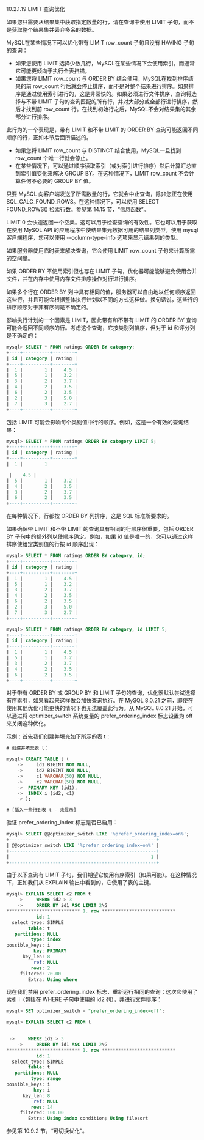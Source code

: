 10.2.1.19 LIMIT 查询优化

如果您只需要从结果集中获取指定数量的行，请在查询中使用 LIMIT 子句，而不是获取整个结果集并丢弃多余的数据。

MySQL在某些情况下可以优化带有 LIMIT row_count 子句且没有 HAVING 子句的查询：

- 如果您使用 LIMIT 选择少数几行，MySQL在某些情况下会使用索引，而通常它可能更倾向于执行全表扫描。
- 如果您将 LIMIT row_count 与 ORDER BY 结合使用，MySQL在找到排序结果的前 row_count 行后就会停止排序，而不是对整个结果进行排序。如果排序是通过使用索引进行的，这是非常快的。如果必须进行文件排序，查询将选择与不带 LIMIT 子句的查询匹配的所有行，并对大部分或全部行进行排序，然后才找到前 row_count 行。在找到初始行之后，MySQL不会对结果集的其余部分进行排序。

此行为的一个表现是，带有 LIMIT 和不带 LIMIT 的 ORDER BY 查询可能返回不同顺序的行，正如本节后面所描述的。

- 如果您将 LIMIT row_count 与 DISTINCT 结合使用，MySQL一旦找到 row_count 个唯一行就会停止。
- 在某些情况下，可以通过顺序读取索引（或对索引进行排序）然后计算汇总直到索引值变化来解决 GROUP BY。在这种情况下，LIMIT row_count 不会计算任何不必要的 GROUP BY 值。

只要 MySQL 向客户端发送了所需数量的行，它就会中止查询，除非您正在使用 SQL_CALC_FOUND_ROWS。在这种情况下，可以使用 SELECT FOUND_ROWS() 检索行数。参见第 14.15 节，“信息函数”。

LIMIT 0 会快速返回一个空集。这可以用于检查查询的有效性。它也可以用于获取在使用 MySQL API 的应用程序中使结果集元数据可用的结果列类型。使用 mysql 客户端程序，您可以使用 --column-type-info 选项来显示结果列的类型。

如果服务器使用临时表来解决查询，它会使用 LIMIT row_count 子句来计算所需的空间量。

如果 ORDER BY 不使用索引但也存在 LIMIT 子句，优化器可能能够避免使用合并文件，并在内存中使用内存文件排序操作对行进行排序。

如果多个行在 ORDER BY 列中具有相同的值，服务器可以自由地以任何顺序返回这些行，并且可能会根据整体执行计划以不同的方式这样做。换句话说，这些行的排序顺序对于非有序列是不确定的。

影响执行计划的一个因素是 LIMIT，因此带有和不带有 LIMIT 的 ORDER BY 查询可能会返回不同顺序的行。考虑这个查询，它按类别列排序，但对于 id 和评分列是不确定的：

```sql
mysql> SELECT * FROM ratings ORDER BY category;
+----+----------+--------+
| id | category | rating |
+----+----------+--------+
|  1 |        1 |    4.5 |
|  5 |        1 |    3.2 |
|  3 |        2 |    3.7 |
|  4 |        2 |    3.5 |
|  6 |        2 |    3.5 |
|  2 |        3 |    5.0 |
|  7 |        3 |    2.7 |
+----+----------+--------+
```

包括 LIMIT 可能会影响每个类别值中行的顺序。例如，这是一个有效的查询结果：

```sql
mysql> SELECT * FROM ratings ORDER BY category LIMIT 5;
+----+----------+--------+
| id | category | rating |
+----+----------+--------+
|  1 |        1

 |    4.5 |
|  5 |        1 |    3.2 |
|  4 |        2 |    3.5 |
|  3 |        2 |    3.7 |
|  6 |        2 |    3.5 |
+----+----------+--------+
```

在每种情况下，行都按 ORDER BY 列排序，这是 SQL 标准所要求的。

如果确保带 LIMIT 和不带 LIMIT 的查询具有相同的行顺序很重要，包括 ORDER BY 子句中的额外列以使顺序确定。例如，如果 id 值是唯一的，您可以通过这样排序使给定类别值的行按 id 顺序出现：

```sql
mysql> SELECT * FROM ratings ORDER BY category, id;
+----+----------+--------+
| id | category | rating |
+----+----------+--------+
|  1 |        1 |    4.5 |
|  5 |        1 |    3.2 |
|  3 |        2 |    3.7 |
|  4 |        2 |    3.5 |
|  6 |        2 |    3.5 |
|  2 |        3 |    5.0 |
|  7 |        3 |    2.7 |
+----+----------+--------+

mysql> SELECT * FROM ratings ORDER BY category, id LIMIT 5;
+----+----------+--------+
| id | category | rating |
+----+----------+--------+
|  1 |        1 |    4.5 |
|  5 |        1 |    3.2 |
|  3 |        2 |    3.7 |
|  4 |        2 |    3.5 |
|  6 |        2 |    3.5 |
+----+----------+--------+
```

对于带有 ORDER BY 或 GROUP BY 和 LIMIT 子句的查询，优化器默认尝试选择有序索引，如果看起来这样做会加快查询执行。在 MySQL 8.0.21 之前，即使在使用其他优化可能更快的情况下也无法覆盖此行为。从 MySQL 8.0.21 开始，可以通过将 optimizer_switch 系统变量的 prefer_ordering_index 标志设置为 off 来关闭这种优化。

示例：首先我们创建并填充如下所示的表 t：

```sql
# 创建并填充表 t：

mysql> CREATE TABLE t (
    ->     id1 BIGINT NOT NULL,
    ->     id2 BIGINT NOT NULL,
    ->     c1 VARCHAR(50) NOT NULL,
    ->     c2 VARCHAR(50) NOT NULL,
    ->  PRIMARY KEY (id1),
    ->  INDEX i (id2, c1)
    -> );

# [插入一些行到表 t - 未显示]
```

验证 prefer_ordering_index 标志是否已启用：

```sql
mysql> SELECT @@optimizer_switch LIKE '%prefer_ordering_index=on%';
+------------------------------------------------------+
| @@optimizer_switch LIKE '%prefer_ordering_index=on%' |
+------------------------------------------------------+
|                                                    1 |
+------------------------------------------------------+
```

由于以下查询有 LIMIT 子句，我们期望它使用有序索引（如果可能）。在这种情况下，正如我们从 EXPLAIN 输出中看到的，它使用了表的主键。

```sql
mysql> EXPLAIN SELECT c2 FROM t
    ->     WHERE id2 > 3
    ->     ORDER BY id1 ASC LIMIT 2\G
*************************** 1. row ***************************
           id: 1
  select_type: SIMPLE
        table: t
   partitions: NULL
         type: index
possible_keys: i
          key: PRIMARY
      key_len: 8
          ref: NULL
         rows: 2
     filtered: 70.00
        Extra: Using where
```

现在我们禁用 prefer_ordering_index 标志，重新运行相同的查询；这次它使用了索引 i（包括在 WHERE 子句中使用的 id2 列），并进行文件排序：

```sql
mysql> SET optimizer_switch = "prefer_ordering_index=off";

mysql> EXPLAIN SELECT c2 FROM t
   

 ->     WHERE id2 > 3
    ->     ORDER BY id1 ASC LIMIT 2\G
*************************** 1. row ***************************
           id: 1
  select_type: SIMPLE
        table: t
   partitions: NULL
         type: range
possible_keys: i
          key: i
      key_len: 8
          ref: NULL
         rows: 14
     filtered: 100.00
        Extra: Using index condition; Using filesort
```

参见第 10.9.2 节，“可切换优化”。